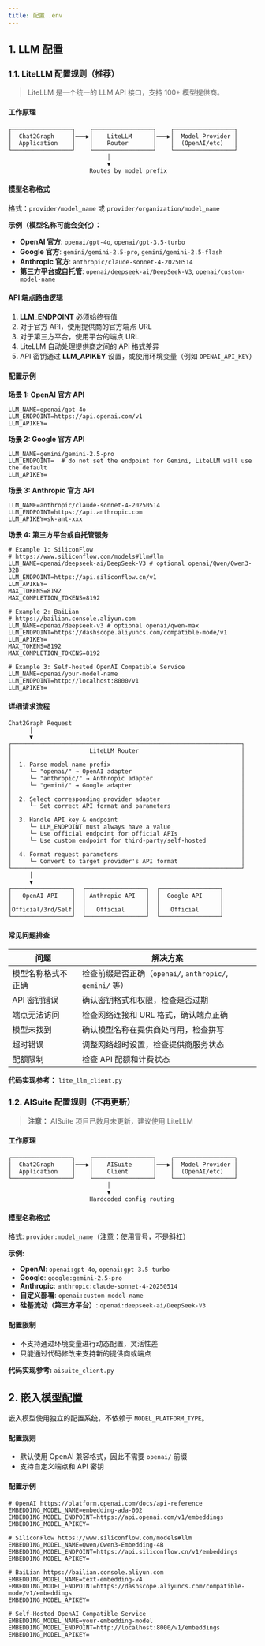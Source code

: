 ```yaml
---
title: 配置 .env
---
```


## 1. LLM 配置

### 1.1. LiteLLM 配置规则（推荐）

> LiteLLM 是一个统一的 LLM API 接口，支持 100+ 模型提供商。

#### 工作原理

```
┌─────────────────┐    ┌─────────────────┐    ┌─────────────────┐
│  Chat2Graph     │───▶│    LiteLLM      │───▶│  Model Provider │
│  Application    │    │    Router       │    │  (OpenAI/etc)   │
└─────────────────┘    └─────────────────┘    └─────────────────┘
                            │
                            ▼
                       Routes by model prefix
```

#### 模型名称格式

格式：`provider/model_name` 或 `provider/organization/model_name`

**示例（模型名称可能会变化）：**

- **OpenAI 官方**: `openai/gpt-4o`, `openai/gpt-3.5-turbo`
- **Google 官方**: `gemini/gemini-2.5-pro`, `gemini/gemini-2.5-flash`
- **Anthropic 官方**: `anthropic/claude-sonnet-4-20250514`
- **第三方平台或自托管**: `openai/deepseek-ai/DeepSeek-V3`, `openai/custom-model-name`

#### API 端点路由逻辑

1. **LLM_ENDPOINT** 必须始终有值
2. 对于官方 API，使用提供商的官方端点 URL
3. 对于第三方平台，使用平台的端点 URL
4. LiteLLM 自动处理提供商之间的 API 格式差异
5. API 密钥通过 **LLM_APIKEY** 设置，或使用环境变量（例如 `OPENAI_API_KEY`）

#### 配置示例

**场景 1: OpenAI 官方 API**

```env
LLM_NAME=openai/gpt-4o
LLM_ENDPOINT=https://api.openai.com/v1
LLM_APIKEY=
```

**场景 2: Google 官方 API**

```env
LLM_NAME=gemini/gemini-2.5-pro
LLM_ENDPOINT=  # do not set the endpoint for Gemini, LiteLLM will use the default
LLM_APIKEY=
```

**场景 3: Anthropic 官方 API**

```env
LLM_NAME=anthropic/claude-sonnet-4-20250514
LLM_ENDPOINT=https://api.anthropic.com
LLM_APIKEY=sk-ant-xxx
```

**场景 4: 第三方平台或自托管服务**

```env
# Example 1: SiliconFlow
# https://www.siliconflow.com/models#llm#llm
LLM_NAME=openai/deepseek-ai/DeepSeek-V3 # optional openai/Qwen/Qwen3-32B
LLM_ENDPOINT=https://api.siliconflow.cn/v1
LLM_APIKEY=
MAX_TOKENS=8192
MAX_COMPLETION_TOKENS=8192

# Example 2: BaiLian
# https://bailian.console.aliyun.com
LLM_NAME=openai/deepseek-v3 # optional openai/qwen-max
LLM_ENDPOINT=https://dashscope.aliyuncs.com/compatible-mode/v1
LLM_APIKEY=
MAX_TOKENS=8192
MAX_COMPLETION_TOKENS=8192

# Example 3: Self-hosted OpenAI Compatible Service
LLM_NAME=openai/your-model-name
LLM_ENDPOINT=http://localhost:8000/v1
LLM_APIKEY=
```

#### 详细请求流程

```
Chat2Graph Request
      │
      ▼
┌─────────────────────────────────────────────────────────────────┐
│                      LiteLLM Router                             │
│                                                                 │
│  1. Parse model name prefix                                     │
│     └─ "openai/" → OpenAI adapter                               │
│     └─ "anthropic/" → Anthropic adapter                         │
│     └─ "gemini/" → Google adapter                               │
│                                                                 │
│  2. Select corresponding provider adapter                       │
│     └─ Set correct API format and parameters                    │
│                                                                 │
│  3. Handle API key & endpoint                                   │
│     └─ LLM_ENDPOINT must always have a value                    │
│     └─ Use official endpoint for official APIs                  │
│     └─ Use custom endpoint for third-party/self-hosted          │
│                                                                 │
│  4. Format request parameters                                   │
│     └─ Convert to target provider's API format                  │
└─────────────────────────────────────────────────────────────────┘
      │
      ▼
┌─────────────────┐  ┌─────────────────┐  ┌─────────────────┐
│   OpenAI API    │  │ Anthropic API   │  │  Google API     │
│                 │  │                 │  │                 │
│Official/3rd/Self│  │   Official      │  │   Official      │
└─────────────────┘  └─────────────────┘  └─────────────────┘
```

#### 常见问题排查

| 问题 | 解决方案 |
|-------|----------|
| 模型名称格式不正确 | 检查前缀是否正确（`openai/`, `anthropic/`, `gemini/` 等） |
| API 密钥错误 | 确认密钥格式和权限，检查是否过期 |
| 端点无法访问 | 检查网络连接和 URL 格式，确认端点正确 |
| 模型未找到 | 确认模型名称在提供商处可用，检查拼写 |
| 超时错误 | 调整网络超时设置，检查提供商服务状态 |
| 配额限制 | 检查 API 配额和计费状态 |

**代码实现参考：** `lite_llm_client.py`

### 1.2. AISuite 配置规则（不再更新）

> **注意：** AISuite 项目已数月未更新，建议使用 LiteLLM

#### 工作原理

```
┌─────────────────┐    ┌─────────────────┐    ┌─────────────────┐
│  Chat2Graph     │───▶│    AISuite      │───▶│  Model Provider │
│  Application    │    │    Client       │    │  (OpenAI/etc)   │
└─────────────────┘    └─────────────────┘    └─────────────────┘
                            │
                            ▼
                       Hardcoded config routing
```

#### 模型名称格式

格式: `provider:model_name`（注意：使用冒号，不是斜杠）

**示例:**

- **OpenAI**: `openai:gpt-4o`, `openai:gpt-3.5-turbo`
- **Google**: `google:gemini-2.5-pro`
- **Anthropic**: `anthropic:claude-sonnet-4-20250514`
- **自定义部署**: `openai:custom-model-name`
- **硅基流动（第三方平台）**: `openai:deepseek-ai/DeepSeek-V3`

#### 配置限制

- 不支持通过环境变量进行动态配置，灵活性差
- 只能通过代码修改来支持新的提供商或端点

**代码实现参考:** `aisuite_client.py`

## 2. 嵌入模型配置

嵌入模型使用独立的配置系统，不依赖于 `MODEL_PLATFORM_TYPE`。

#### 配置规则

- 默认使用 OpenAI 兼容格式，因此不需要 `openai/` 前缀
- 支持自定义端点和 API 密钥

#### 配置示例

```env
# OpenAI https://platform.openai.com/docs/api-reference
EMBEDDING_MODEL_NAME=embedding-ada-002
EMBEDDING_MODEL_ENDPOINT=https://api.openai.com/v1/embeddings
EMBEDDING_MODEL_APIKEY=

# SiliconFlow https://www.siliconflow.com/models#llm
EMBEDDING_MODEL_NAME=Qwen/Qwen3-Embedding-4B
EMBEDDING_MODEL_ENDPOINT=https://api.siliconflow.cn/v1/embeddings
EMBEDDING_MODEL_APIKEY=

# BaiLian https://bailian.console.aliyun.com
EMBEDDING_MODEL_NAME=text-embedding-v4
EMBEDDING_MODEL_ENDPOINT=https://dashscope.aliyuncs.com/compatible-mode/v1/embeddings
EMBEDDING_MODEL_APIKEY=

# Self-Hosted OpenAI Compatible Service
EMBEDDING_MODEL_NAME=your-embedding-model
EMBEDDING_MODEL_ENDPOINT=http://localhost:8000/v1/embeddings
EMBEDDING_MODEL_APIKEY=
```
